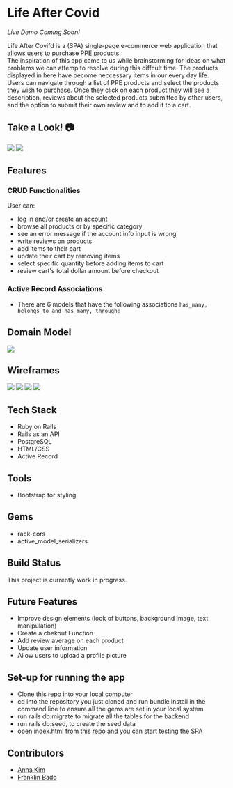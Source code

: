 # Life After Covid
*Live Demo Coming Soon!*

Life After Covifd is a (SPA) single-page e-commerce web application that allows users to purchase PPE products. <br>
The inspiration of this app came to us while brainstorming for ideas on what problems we can attemp to resolve during this diffcult time. The products displayed in here have become neccessary items in our every day life. <br>
Users can navigate through a list of PPE products and select the products they wish to purchase. Once they click on each product they will see a description, reviews about the selected products submitted by other users, and the option to submit their own review and to add it to a cart.

## Take a Look! 📷

<img src='image/screenshot1.png'> </img>
<img src='image/screenshot2.png'> </img>

## Features
 
### CRUD Functionalities
 User can:
  * log in and/or create an account
  * browse all products or by specific category
  * see an error message if the account info input is wrong
  * write reviews on products
  * add items to their cart 
  * update their cart by removing items 
  * select specific quantity before adding items to cart
  * review cart's total dollar amount before checkout

### Active Record Associations
 * There are 6 models that have the following associations ```has_many, belongs_to and has_many, through: ```

## Domain Model
<img src='image/ERD.png'> </img>

## Wireframes

<img src='image/wireframe1.png'> </img>
<img src='image/wireframe4.png'> </img>
<img src='image/wireframe2.png'> </img>
<img src='image/wireframe3.png'> </img>

## Tech Stack
 * Ruby on Rails
 * Rails as an API
 * PostgreSQL
 * HTML/CSS
 * Active Record
 
## Tools
 * Bootstrap for styling
 
## Gems 
 * rack-cors
 * active_model_serializers
 
## Build Status
 This project is currently work in progress.
 
## Future Features
 * Improve design elements (look of buttons, background image, text manipulation)
 * Create a chekout Function
 * Add review average on each product
 * Update user information
 * Allow users to upload a profile picture
 
 ## Set-up for running the app
 
 * Clone this <a href = "https://github.com/iannakim/Life-After-Covid-backend"> repo </a> into your local computer
 * cd into the repository you just cloned and run bundle install in the command line to ensure all the gems are set in your local system 
 * run rails db:migrate to migrate all the tables for the backend 
 * run rails db:seed, to create the seed data
 * open index.html from this <a href = "https://github.com/iannakim/Mod-3-Project"> repo </a> and you can start testing the SPA
 
 
## Contributors
 * [Anna Kim](https://github.com/iannakim)
 * [Franklin Bado](https://github.com/fbado66)
 
